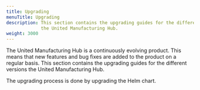 ```yaml
---
title: Upgrading
menuTitle: Upgrading
description: This section contains the upgrading guides for the different versions
             the United Manufacturing Hub.
weight: 3000
---
```


The United Manufacturing Hub is a continuously evolving product. This means that
new features and bug fixes are added to the product on a regular basis. This
section contains the upgrading guides for the different versions the United
Manufacturing Hub.

The upgrading process is done by upgrading the Helm chart.
